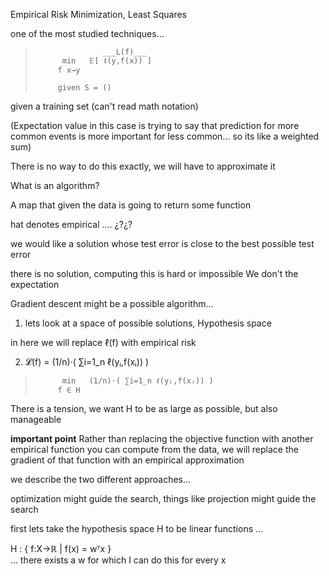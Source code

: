 Empirical Risk Minimization, Least Squares

one of the most studied techniques...

>                    ___L(f)___
>           min   𝔼[ ℓ(y,f(x)) ]
>          f x→y
>
>          given S = ()
given a training set (can't read math notation)

(Expectation value in this case is trying to say 
that prediction for more common events is more 
important for less common... so its like a weighted sum)

There is no way to do this exactly, we will have to 
approximate it

What is an algorithm?

A map that given the data is going to return some function

hat denotes empirical .... ¿?¿?

we would like a solution whose test error is close to the best possible test error

there is no solution, computing this is hard or impossible
We don't the expectation

Gradient descent might be a possible algorithm...

1. lets look at a space of possible solutions, Hypothesis space

in here we will replace ℓ(f) with empirical risk

2. 𝓛(f) = (1/n)·( ∑i=1_n ℓ(yᵢ,f(xᵢ)) ) 

> 
>           min   (1/n)·( ∑i=1_n ℓ(yᵢ,f(xᵢ)) ) 
>          f ∈ H
>

There is a tension, we want H to be as large as possible, but also manageable

**important point** Rather than replacing the objective function 
with another empirical function you can compute from the data, we will
replace the gradient of that function with an empirical approximation

we describe the two different approaches...

optimization might guide the search, things like projection might guide the search

first lets take the hypothesis space H to be linear functions ...

H : { f:X→ℝ | f(x) = wᵀx }  
... there exists a w for which I can do this for every x 




